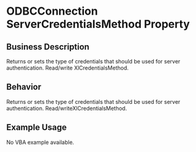 # ODBCConnection ServerCredentialsMethod Property

## Business Description
Returns or sets the type of credentials that should be used for server authentication. Read/write XlCredentialsMethod.

## Behavior
Returns or sets the type of credentials that should be used for server authentication. Read/writeXlCredentialsMethod.

## Example Usage
No VBA example available.